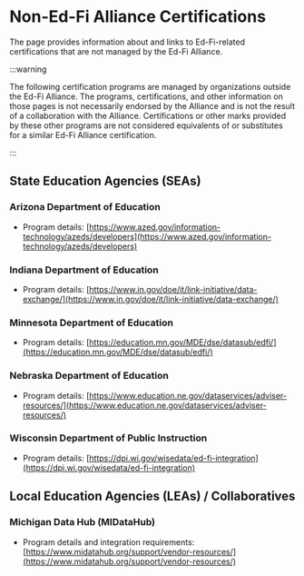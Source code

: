 # Non-Ed-Fi Alliance Certifications

The page provides information about and links to Ed-Fi-related certifications
that are not managed by the Ed-Fi Alliance.

:::warning

The following certification programs are managed by organizations
outside the Ed-Fi Alliance. The programs, certifications, and other
information on those pages is not necessarily endorsed by the Alliance and is
not the result of a collaboration with the Alliance. Certifications or other
marks provided by these other programs are not considered equivalents of or
substitutes for a similar Ed-Fi Alliance certification.

:::

## State Education Agencies (SEAs)

### Arizona Department of Education

* Program details:
    [https://www.azed.gov/information-technology/azeds/developers](https://www.azed.gov/information-technology/azeds/developers)

### Indiana Department of Education

* Program details:
    [https://www.in.gov/doe/it/link-initiative/data-exchange/](https://www.in.gov/doe/it/link-initiative/data-exchange/)

### Minnesota Department of Education

* Program details:
    [https://education.mn.gov/MDE/dse/datasub/edfi/](https://education.mn.gov/MDE/dse/datasub/edfi/)

### Nebraska Department of Education

* Program details:
    [https://www.education.ne.gov/dataservices/adviser-resources/](https://www.education.ne.gov/dataservices/adviser-resources/)

### Wisconsin Department of Public Instruction

* Program details:
    [https://dpi.wi.gov/wisedata/ed-fi-integration](https://dpi.wi.gov/wisedata/ed-fi-integration)

## Local Education Agencies (LEAs) / Collaboratives

### Michigan Data Hub (MIDataHub)

* Program details and integration requirements:
      [https://www.midatahub.org/support/vendor-resources/](https://www.midatahub.org/support/vendor-resources/)
